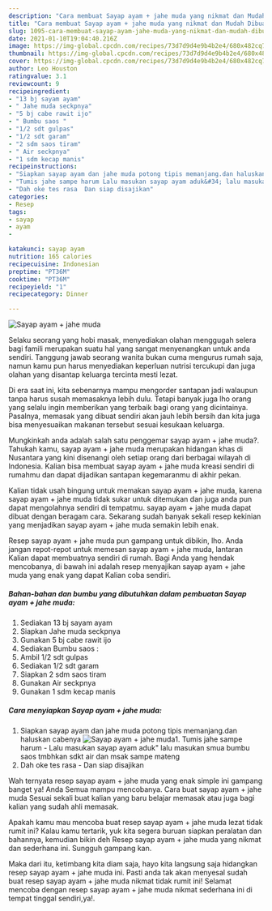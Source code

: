 ```yaml
---
description: "Cara membuat Sayap ayam + jahe muda yang nikmat dan Mudah Dibuat"
title: "Cara membuat Sayap ayam + jahe muda yang nikmat dan Mudah Dibuat"
slug: 1095-cara-membuat-sayap-ayam-jahe-muda-yang-nikmat-dan-mudah-dibuat
date: 2021-01-10T19:04:40.216Z
image: https://img-global.cpcdn.com/recipes/73d7d9d4e9b4b2e4/680x482cq70/sayap-ayam-jahe-muda-foto-resep-utama.jpg
thumbnail: https://img-global.cpcdn.com/recipes/73d7d9d4e9b4b2e4/680x482cq70/sayap-ayam-jahe-muda-foto-resep-utama.jpg
cover: https://img-global.cpcdn.com/recipes/73d7d9d4e9b4b2e4/680x482cq70/sayap-ayam-jahe-muda-foto-resep-utama.jpg
author: Leo Houston
ratingvalue: 3.1
reviewcount: 9
recipeingredient:
- "13 bj sayam ayam"
- " Jahe muda seckpnya"
- "5 bj cabe rawit ijo"
- " Bumbu saos "
- "1/2 sdt gulpas"
- "1/2 sdt garam"
- "2 sdm saos tiram"
- " Air seckpnya"
- "1 sdm kecap manis"
recipeinstructions:
- "Siapkan sayap ayam dan jahe muda potong tipis memanjang.dan haluskan cabenya"
- "Tumis jahe sampe harum Lalu masukan sayap ayam aduk&#34; lalu masukan smua bumbu saos tmbhkan sdkt air dan msak sampe mateng"
- "Dah oke tes rasa  Dan siap disajikan"
categories:
- Resep
tags:
- sayap
- ayam
- 

katakunci: sayap ayam  
nutrition: 165 calories
recipecuisine: Indonesian
preptime: "PT36M"
cooktime: "PT36M"
recipeyield: "1"
recipecategory: Dinner

---
```



![Sayap ayam + jahe muda](https://img-global.cpcdn.com/recipes/73d7d9d4e9b4b2e4/680x482cq70/sayap-ayam-jahe-muda-foto-resep-utama.jpg)

Selaku seorang yang hobi masak, menyediakan olahan menggugah selera bagi famili merupakan suatu hal yang sangat menyenangkan untuk anda sendiri. Tanggung jawab seorang  wanita bukan cuma mengurus rumah saja, namun kamu pun harus menyediakan keperluan nutrisi tercukupi dan juga olahan yang disantap keluarga tercinta mesti lezat.

Di era  saat ini, kita sebenarnya mampu mengorder santapan jadi walaupun tanpa harus susah memasaknya lebih dulu. Tetapi banyak juga lho orang yang selalu ingin memberikan yang terbaik bagi orang yang dicintainya. Pasalnya, memasak yang dibuat sendiri akan jauh lebih bersih dan kita juga bisa menyesuaikan makanan tersebut sesuai kesukaan keluarga. 



Mungkinkah anda adalah salah satu penggemar sayap ayam + jahe muda?. Tahukah kamu, sayap ayam + jahe muda merupakan hidangan khas di Nusantara yang kini disenangi oleh setiap orang dari berbagai wilayah di Indonesia. Kalian bisa membuat sayap ayam + jahe muda kreasi sendiri di rumahmu dan dapat dijadikan santapan kegemaranmu di akhir pekan.

Kalian tidak usah bingung untuk memakan sayap ayam + jahe muda, karena sayap ayam + jahe muda tidak sukar untuk ditemukan dan juga anda pun dapat mengolahnya sendiri di tempatmu. sayap ayam + jahe muda dapat dibuat dengan beragam cara. Sekarang sudah banyak sekali resep kekinian yang menjadikan sayap ayam + jahe muda semakin lebih enak.

Resep sayap ayam + jahe muda pun gampang untuk dibikin, lho. Anda jangan repot-repot untuk memesan sayap ayam + jahe muda, lantaran Kalian dapat membuatnya sendiri di rumah. Bagi Anda yang hendak mencobanya, di bawah ini adalah resep menyajikan sayap ayam + jahe muda yang enak yang dapat Kalian coba sendiri.

<!--inarticleads1-->

##### Bahan-bahan dan bumbu yang dibutuhkan dalam pembuatan Sayap ayam + jahe muda:

1. Sediakan 13 bj sayam ayam
1. Siapkan  Jahe muda seckpnya
1. Gunakan 5 bj cabe rawit ijo
1. Sediakan  Bumbu saos :
1. Ambil 1/2 sdt gulpas
1. Sediakan 1/2 sdt garam
1. Siapkan 2 sdm saos tiram
1. Gunakan  Air seckpnya
1. Gunakan 1 sdm kecap manis




<!--inarticleads2-->

##### Cara menyiapkan Sayap ayam + jahe muda:

1. Siapkan sayap ayam dan jahe muda potong tipis memanjang.dan haluskan cabenya
<img src="https://img-global.cpcdn.com/steps/10b4e62b9fb0e12f/160x128cq70/sayap-ayam-jahe-muda-langkah-memasak-1-foto.jpg" alt="Sayap ayam + jahe muda">1. Tumis jahe sampe harum - Lalu masukan sayap ayam aduk&#34; lalu masukan smua bumbu saos tmbhkan sdkt air dan msak sampe mateng
1. Dah oke tes rasa  - Dan siap disajikan




Wah ternyata resep sayap ayam + jahe muda yang enak simple ini gampang banget ya! Anda Semua mampu mencobanya. Cara buat sayap ayam + jahe muda Sesuai sekali buat kalian yang baru belajar memasak atau juga bagi kalian yang sudah ahli memasak.

Apakah kamu mau mencoba buat resep sayap ayam + jahe muda lezat tidak rumit ini? Kalau kamu tertarik, yuk kita segera buruan siapkan peralatan dan bahannya, kemudian bikin deh Resep sayap ayam + jahe muda yang nikmat dan sederhana ini. Sungguh gampang kan. 

Maka dari itu, ketimbang kita diam saja, hayo kita langsung saja hidangkan resep sayap ayam + jahe muda ini. Pasti anda tak akan menyesal sudah buat resep sayap ayam + jahe muda nikmat tidak rumit ini! Selamat mencoba dengan resep sayap ayam + jahe muda nikmat sederhana ini di tempat tinggal sendiri,ya!.

